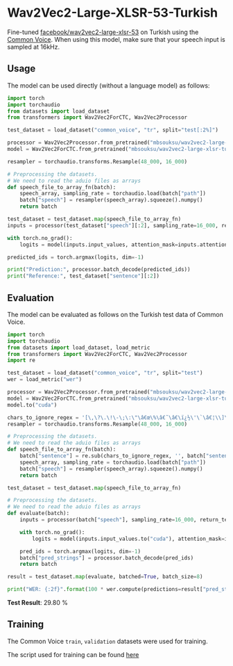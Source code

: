 # Wav2Vec2-Large-XLSR-53-Turkish

Fine-tuned [facebook/wav2vec2-large-xlsr-53](https://huggingface.co/facebook/wav2vec2-large-xlsr-53) on Turkish using the [Common Voice](https://huggingface.co/datasets/common_voice).
When using this model, make sure that your speech input is sampled at 16kHz.

## Usage

The model can be used directly (without a language model) as follows:

```python
import torch
import torchaudio
from datasets import load_dataset
from transformers import Wav2Vec2ForCTC, Wav2Vec2Processor

test_dataset = load_dataset("common_voice", "tr", split="test[:2%]") 

processor = Wav2Vec2Processor.from_pretrained("mbsouksu/wav2vec2-large-xlsr-turkish-large")
model = Wav2Vec2ForCTC.from_pretrained("mbsouksu/wav2vec2-large-xlsr-turkish-large")

resampler = torchaudio.transforms.Resample(48_000, 16_000)

# Preprocessing the datasets.
# We need to read the aduio files as arrays
def speech_file_to_array_fn(batch):
	speech_array, sampling_rate = torchaudio.load(batch["path"])
	batch["speech"] = resampler(speech_array).squeeze().numpy()
	return batch

test_dataset = test_dataset.map(speech_file_to_array_fn)
inputs = processor(test_dataset["speech"][:2], sampling_rate=16_000, return_tensors="pt", padding=True)

with torch.no_grad():
	logits = model(inputs.input_values, attention_mask=inputs.attention_mask).logits

predicted_ids = torch.argmax(logits, dim=-1)

print("Prediction:", processor.batch_decode(predicted_ids))
print("Reference:", test_dataset["sentence"][:2])
```


## Evaluation

The model can be evaluated as follows on the Turkish test data of Common Voice.  

```python
import torch
import torchaudio
from datasets import load_dataset, load_metric
from transformers import Wav2Vec2ForCTC, Wav2Vec2Processor
import re

test_dataset = load_dataset("common_voice", "tr", split="test") 
wer = load_metric("wer")

processor = Wav2Vec2Processor.from_pretrained("mbsouksu/wav2vec2-large-xlsr-turkish-large") 
model = Wav2Vec2ForCTC.from_pretrained("mbsouksu/wav2vec2-large-xlsr-turkish-large") 
model.to("cuda")

chars_to_ignore_regex = '[\,\?\.\!\-\;\:\"\â€œ\%\â€˜\â€\ï¿½\'\`\â€¦\\]\\[\\&\\â€™\Â»Â«]' 
resampler = torchaudio.transforms.Resample(48_000, 16_000)

# Preprocessing the datasets.
# We need to read the aduio files as arrays
def speech_file_to_array_fn(batch):
	batch["sentence"] = re.sub(chars_to_ignore_regex, '', batch["sentence"]).lower()
	speech_array, sampling_rate = torchaudio.load(batch["path"])
	batch["speech"] = resampler(speech_array).squeeze().numpy()
	return batch

test_dataset = test_dataset.map(speech_file_to_array_fn)

# Preprocessing the datasets.
# We need to read the aduio files as arrays
def evaluate(batch):
	inputs = processor(batch["speech"], sampling_rate=16_000, return_tensors="pt", padding=True)

	with torch.no_grad():
		logits = model(inputs.input_values.to("cuda"), attention_mask=inputs.attention_mask.to("cuda")).logits

	pred_ids = torch.argmax(logits, dim=-1)
	batch["pred_strings"] = processor.batch_decode(pred_ids)
	return batch

result = test_dataset.map(evaluate, batched=True, batch_size=8)

print("WER: {:2f}".format(100 * wer.compute(predictions=result["pred_strings"], references=result["sentence"])))
```

**Test Result**: 29.80 %  

## Training

The Common Voice `train`, `validation` datasets were used for training.

The script used for training can be found [here](https://github.com/mbsouksu/wav2vec2-turkish)
